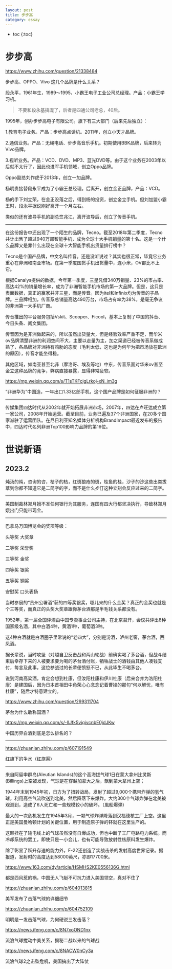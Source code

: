 ```yaml
---
layout: post
title: 步步高
category: essay 
---
```


* toc
{:toc}

# 步步高

https://www.zhihu.com/question/21338484

步步高、OPPO、Vivo 这几个品牌是什么关系？

段永平，1961年生，1989～1995，小霸王电子工业公司总经理。产品：小霸王学习机。

>不要和段永基搞混了，后者是四通公司老总，40后。

1995年，创办步步高电子有限公司。旗下有三大部门（后来先后独立）：

1.教育电子业务。产品：步步高点读机。2011年，创立小天才品牌。

2.通信业务。产品：无绳电话、步步高音乐手机。初期使用BBK品牌，后来转为Vivo品牌。

3.视听业务。产品：VCD、DVD、MP3、蓝光DVD等。由于这个业务在2003年以后就不太行了，因此也进军手机领域，创立Oppo品牌。

Oppo副总刘作虎于2013年，创立一加品牌。

杨明贵接替段永平成为了小霸王总经理。后离开，创立金正品牌，产品：VCD。

杨的手下刘立荣，在金正没落之后，得到杨的投资，创立金立手机。但刘加盟小霸王时，段永平据说刚好离开一个月左右。

类似的还有波导手机的副总竺兆江，离开波导后，创立了传音手机。

---

在这份报告中还出现了一个陌生的品牌，Tecno。截至2018年第二季度，Tecno共计出售了超过940万部智能手机，成为全球十大手机销量的第十名。这是一个什么品牌又是靠什么出现在全球十大智能手机出货量排行榜中？

Tecno是个国产品牌，中文名叫传音。还是没听说过？其实也很正常，毕竟它业务重心在非洲和南亚市场。在第一季度国货手机出货量中，连小米，OV都比不上它。

根据Canalys提供的数据，今年第一季度，三星凭借340万销量、23%的市占率、高达42%的销量增长率，成为了非洲智能手机市场的第一大品牌。但是，这只是表面数据，真正的赢家并非三星，而是传音。因为itel和Infinix均为传音的子品牌。三品牌相加，传音系总销量高达490万台，市场占有率为38%，是毫无争议的非洲第一大手机厂商。

传音推出的平台服务包括Vskit、Scooper、Ficool，基本上复制了中国的抖音、今日头条、阅文集团。

传音因为是非洲做起来的，所以虽然出货量大，但是经验效率严重不足，而华米ov品牌清楚非洲的利润空间不大，主要以走量为主，加之渠道已经被传音系做成熟了，各品牌对非洲持有鸡肋的态度（毛利太低，这也是为何华为把市场放在欧洲的原因），传音才能坐得稳。

其他区域，如南亚甚至北非（摩洛哥、埃及等地）中东，传音系面对华米ov甚至金立这种品牌的竞争，弊病直接暴露，显得非常疲软。

https://mp.weixin.qq.com/s/T1sTKFcigLrkoj-xN_im3g

“非洲华为”中国造，一年出口1.33亿部手机，这个国产品牌是如何征服非洲的？

---

传媒集团四达时代从2002年就开始拓展非洲市场，2007年，四达在卢旺达成立第一家公司，2008年开始运营。截至目前，业务已遍及37个非洲国家，在20多个国家派驻了运营团队。在尼日利亚知名媒体分析机构BrandImpact最近发布的报告中，四达时代名列非洲Top100影响力品牌的第16位。

# 世说新语

## 2023.2

炖汤的炖，咨询的咨，桔子的桔，红斑狼疮的斑，桂鱼的桂，沙子的沙这些出类拔萃到你都不知道它是二简字的字，而不是什么歺仃这种立刻会反应过来的二简字。

---

美国制裁林郑月娥不准任何银行为其服务，连国有四大行都坚决执行，导致林郑月娥出门只能带现金。

---

巴拿马万国博览会的奖项等级：

头等奖 大奖章

二等奖 荣誉奖

三等奖 金奖

四等奖 银奖

五等奖 铜奖

安慰奖 口头表扬

当时参展的“贵州公署酒”获的四等奖银奖，哪儿来的什么金奖？真正的金奖也就是个三等奖，而真正的头奖大奖章跟你茅台酒那是半毛钱关系都没有。

1952年，第一届全国评酒由中国专卖事业公司主持，在北京召开，会议共评出8种国家级名酒，其中白酒4种，黄酒1种，葡萄酒3种。

这4种白酒就是白酒圈子里常说的“老四大”，分别是汾酒，泸州老窖，茅台酒，西凤酒。

据长辈说，当时攻坚（对越自卫反击战和两山轮战）前确实喝了茅台酒，但战斗结束后幸存下来的人被要求要为喝的茅台酒付账，牺牲战士的酒钱由其他人凑钱支付，每言及此事，这位参战过的长辈便愤怒不已，从此毕生不喝茅台。

说到河南高粱酒，肯定会想到杜康，但汝阳杜康和伊川杜康（后来合并为洛阳杜康）是建国后，因为日本首相田中角荣心心念念记着曹操的那句“何以解忧，唯有杜康”，随后才特意建立的。

https://www.zhihu.com/question/299311704

茅台为什么敢称国酒？

https://mp.weixin.qq.com/s/-lIJfk5vigjvcnbE0jdJKw

中国历界白酒到底是怎么排名的？

---

https://zhuanlan.zhihu.com/p/607191549

红旗下的争水（红旗渠）

---

来自阿留申群岛(Aleutian Islands)的这个高海拔气球1日在蒙大拿州比灵斯(Billings)上空被发现，气球是在穿越加拿大之后，飘到蒙大拿州上空；

1944年末到1945年初，日方为了扭转战局，发射了超过9,000个携带炸弹的氢气球，利用高空气流吹送到北美，然后降落下来爆炸。大约300个气球炸弹在北美被观测到，造成了6人死亡和一些规模较小的破坏。（風船爆弾）

最大的一次危机发生在1945年3月，一颗气球炸弹降落到汉福德核工厂上空。这里正是美国曼哈顿计划的关键位置，用于制造原子弹的钚就在这里生产的。

这颗挂在了输电线上的气球虽然没有自爆成功，但也中断了工厂电路电力系统。而冷却系统的罢工，即使只是一小会儿，也有可能导致放射性核原料发生爆炸。

除了彰显了跃升存速的能力外，F-22还创造了实战击杀的发射高度世界记录。据报道，发射时的高度达到58000英尺，亦即17700米。

https://www.163.com/dy/article/HSMHS2KE0556136G.html

都是西风惹的祸，中国无人飞艇不可抗力进入美国领空，真对不住了

https://zhuanlan.zhihu.com/p/604013815

美军发布了击落气球的详细细节

https://zhuanlan.zhihu.com/p/604752109

明明是一发击落气球，为何硬说三发击落？

https://news.ifeng.com/c/8N7xoOND1nx

流浪气球搅动中美关系，揭秘二战以来的气球战

https://news.ifeng.com/c/8NACW0nCy3a

流浪气球2之击坠危机，美国搞出了大阵仗
